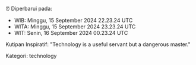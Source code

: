 ⏰ Diperbarui pada:
- WIB: Minggu, 15 September 2024 22.23.24 UTC
- WITA: Minggu, 15 September 2024 23.23.24 UTC
- WIT: Senin, 16 September 2024 00.23.24 UTC

Kutipan Inspiratif:
"Technology is a useful servant but a dangerous master."


Kategori: technology

